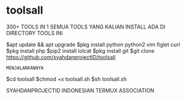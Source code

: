 # toolsall
300+ TOOLS IN 1
SEMUA TOOLS YANG KALIAN INSTALL ADA DI DIRECTORY TOOLS INI


$apt update && apt upgrade
$pkg install python python2 vim figlet curl
$pkg install php
$pip2 install lolcat
$pkg install git
$git clone https://github.com/syahdanprojectID/toolsall

```MENJALANKANNYA```

$cd toolsall
$chmod +x toolsall.sh
$sh toolsall.sh

SYAHDANPROJECTID 
INDONESIAN TERMUX ASSOCIATION
